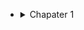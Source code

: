 - <details>
  <summary>
   Chapater 1
  </summary>
  - a
  - <details>
    <summary>
      a
    </summary>
    asfdasdf
  </details>
</details>
  
